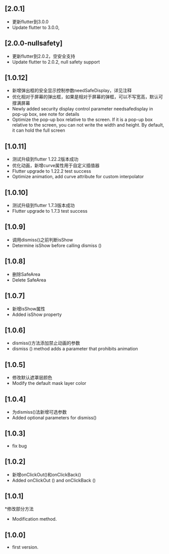 ## [2.0.1]
* 更新flutter到3.0.0
* Update flutter to 3.0.0,


## [2.0.0-nullsafety]
* 更新flutter到2.0.2，空安全支持
* Update flutter to 2.0.2, null safety support

## [1.0.12]
* 新增弹出框的安全显示控制参数needSafeDisplay，详见注释
* 优化相对于屏幕的弹出框，如果是相对于屏幕的弹框，可以不写宽高，默认可撑满屏幕
* Newly added security display control parameter needsafedisplay in pop-up box, see note for details
* Optimize the pop-up box relative to the screen. If it is a pop-up box relative to the screen, you can not write the width and height. By default, it can hold the full screen

## [1.0.11]
* 测试升级到flutter 1.22.2版本成功
* 优化动画，新增curve属性用于自定义插值器
* Flutter upgrade to 1.22.2 test success
* Optimize animation, add curve attribute for custom interpolator

## [1.0.10]
* 测试升级到flutter 1.7.3版本成功
* Flutter upgrade to 1.7.3 test success

## [1.0.9]
* 调用dismiss()之前判断isShow
* Determine isShow before calling dismiss ()

## [1.0.8]
* 删除SafeArea
* Delete SafeArea

## [1.0.7]
* 新增isShow属性
* Added isShow property

## [1.0.6]
* dismiss()方法添加禁止动画的参数
* dismiss () method adds a parameter that prohibits animation

## [1.0.5]
* 修改默认遮罩层颜色
* Modify the default mask layer color

## [1.0.4]
* 为dismiss()法新增可选参数
* Added optional parameters for dismiss()

## [1.0.3]
* fix bug

## [1.0.2]

* 新增onClickOut()和onClickBack()
* Added onClickOut () and onClickBack ()

## [1.0.1]

*修改部分方法
* Modification method.

## [1.0.0]

* first version.


